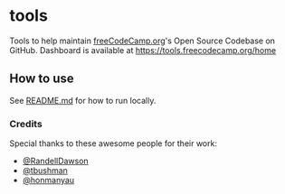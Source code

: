 # tools

Tools to help maintain [freeCodeCamp.org](https://www.freecodecamp.org)'s Open Source Codebase on GitHub. Dashboard is available at <https://tools.freecodecamp.org/home>

## How to use

See [README.md](docs/README.md) for how to run locally.

### Credits

Special thanks to these awesome people for their work:

- [@RandellDawson](https://github.com/RandellDawson)
- [@tbushman](https://github.com/tbushman)
- [@honmanyau](https://github.com/honmanyau)
